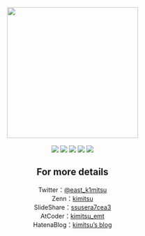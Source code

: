 <div align="center">

<img src="https://user-images.githubusercontent.com/39757050/196031322-0bda240c-6694-49a1-aa0f-e7e3abe399b3.png" width="300px"/>
<br/>
<br/>

<img src="https://img.shields.io/badge/Bachelor-Engineering-brightgreen"/>
<img src="https://img.shields.io/badge/Master-Engineering-brightgreen"/>
<img src="https://img.shields.io/badge/AtCoder-1607-blue"/>
<img src="https://img.shields.io/badge/Job-Front--end%20Engineer-brightgreen"/>
<img src="https://img.shields.io/badge/Role-Tech%20Lead-brightgreen"/>

<h2>For more details</h2>
Twitter：<a href="https://twitter.com/east_k1mitsu">@east_k1mitsu</a><br/>
Zenn：<a href="https://zenn.dev/kimitsu">kimitsu</a><br/>
SlideShare：<a href="https://www.slideshare.net/ssusera7cea3">ssusera7cea3</a><br/>
AtCoder：<a href="https://atcoder.jp/users/kimitsu_emt">kimitsu_emt</a><br/>
HatenaBlog：<a href="http://dayama-kimitsu.hatenablog.com">kimitsu’s blog</a>

</div>
